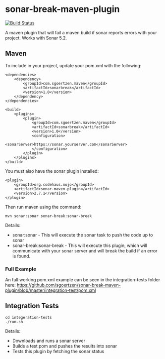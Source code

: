 # sonar-break-maven-plugin

[![Build Status](https://travis-ci.org/sgoertzen/sonar-break-maven-plugin.svg?branch=master)](https://travis-ci.org/sgoertzen/sonar-break-maven-plugin)

A maven plugin that will fail a maven build if sonar reports errors with your project.  Works with Sonar 5.2.

## Maven 
To include in your project, update your pom.xml with the following:


    <dependencies>
        <dependency>
            <groupId>com.sgoertzen.maven</groupId>
            <artifactId>sonarbreak</artifactId>
            <version>1.0</version>
        </dependency>
    </dependencies>

    <build>
        <plugins>
            <plugin>
                <groupId>com.sgoertzen.maven</groupId>
                <artifactId>sonarbreak</artifactId>
                <version>1.0</version>
                <configuration>
                    <sonarServer>https://sonar.yourserver.com</sonarServer>
                </configuration>
            </plugin>
        </plugins>
    </build>

You must also have the sonar plugin installed:

    <plugin>
        <groupId>org.codehaus.mojo</groupId>
        <artifactId>sonar-maven-plugin</artifactId>
        <version>2.7.1</version>
    </plugin>

Then run maven using the command: 

    mvn sonar:sonar sonar-break:sonar-break

Details:
* sonar:sonar - This will execute the sonar task to push the code up to sonar
* sonar-break:sonar-break - This will execute this plugin, which will communicate with your sonar server and will break the build if an error is found.

### Full Example
An full working pom.xml example can be seen in the integration-tests folder here: https://github.com/sgoertzen/sonar-break-maven-plugin/blob/master/integration-test/pom.xml

## Integration Tests
    cd integeration-tests
    ./run.sh

Details:
* Downloads and runs a sonar server
* Builds a test pom and pushes the results into sonar
* Tests this plugin by fetching the sonar status
